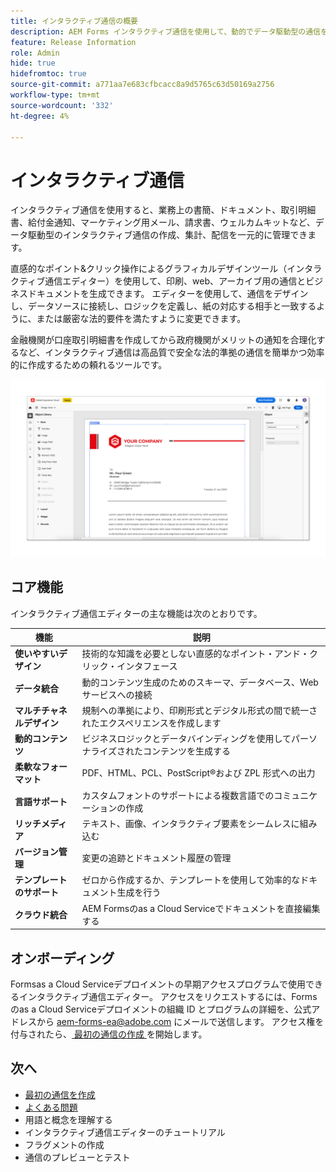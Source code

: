 ```yaml
---
title: インタラクティブ通信の概要
description: AEM Forms インタラクティブ通信を使用して、動的でデータ駆動型の通信を簡単に設計します
feature: Release Information
role: Admin
hide: true
hidefromtoc: true
source-git-commit: a771aa7e683cfbcacc8a9d5765c63d50169a2756
workflow-type: tm+mt
source-wordcount: '332'
ht-degree: 4%

---
```



# インタラクティブ通信

インタラクティブ通信を使用すると、業務上の書簡、ドキュメント、取引明細書、給付金通知、マーケティング用メール、請求書、ウェルカムキットなど、データ駆動型のインタラクティブ通信の作成、集計、配信を一元的に管理できます。

直感的なポイント&amp;クリック操作によるグラフィカルデザインツール（インタラクティブ通信エディター）を使用して、印刷、web、アーカイブ用の通信とビジネスドキュメントを生成できます。 エディターを使用して、通信をデザインし、データソースに接続し、ロジックを定義し、紙の対応する相手と一致するように、または厳密な法的要件を満たすように変更できます。

金融機関が口座取引明細書を作成してから政府機関がメリットの通知を合理化するなど、インタラクティブ通信は高品質で安全な法的準拠の通信を簡単かつ効率的に作成するための頼れるツールです。

![インタラクティブ通信エディター](/help/forms/assets/ic-editor.png)

## コア機能

インタラクティブ通信エディターの主な機能は次のとおりです。

| 機能 | 説明 |
|------------|-------------|
| **使いやすいデザイン** | 技術的な知識を必要としない直感的なポイント・アンド・クリック・インタフェース |
| **データ統合** | 動的コンテンツ生成のためのスキーマ、データベース、Web サービスへの接続 |
| **マルチチャネルデザイン** | 規制への準拠により、印刷形式とデジタル形式の間で統一されたエクスペリエンスを作成します |
| **動的コンテンツ** | ビジネスロジックとデータバインディングを使用してパーソナライズされたコンテンツを生成する |
| **柔軟なフォーマット** | PDF、HTML、PCL、PostScript®および ZPL 形式への出力 |
| **言語サポート** | カスタムフォントのサポートによる複数言語でのコミュニケーションの作成 |
| **リッチメディア** | テキスト、画像、インタラクティブ要素をシームレスに組み込む |
| **バージョン管理** | 変更の追跡とドキュメント履歴の管理 |
| **テンプレートのサポート** | ゼロから作成するか、テンプレートを使用して効率的なドキュメント生成を行う |
| **クラウド統合** | AEM Formsのas a Cloud Serviceでドキュメントを直接編集する |


## オンボーディング

Formsas a Cloud Serviceデプロイメントの早期アクセスプログラムで使用できるインタラクティブ通信エディター。 アクセスをリクエストするには、Formsのas a Cloud Serviceデプロイメントの組織 ID とプログラムの詳細を、公式アドレスから [aem-forms-ea@adobe.com](mailto:aem-forms-ea@adobe.com) にメールで送信します。 アクセス権を付与されたら、[ 最初の通信の作成 ](/help/forms/create-your-first-communication.md) を開始します。








<!-- 


The Interactive Communication editor runs in any modern browser. It can be used to: 

* generate dynamic data-driven documents or correspondences and customized business documents or correspondences for print, web, or archival. 

* develop PDF documents for integration into existing workflows by binding communications to adaptive forms, XML schemas, XML sample files, databases, and web services. 

* integrate business data and render communications as a number of file types, including Adobe PDF, HTML, and printing for PCL, Adobe PostScript&reg; and Zebra (ZPL) printers.

* create interactive data capture applications by leading users through a series of visually appealing and streamlined panels, improving usability and reducing data entry errors.

## Key Features of the editor 

* **User-Friendly Interface**: The Interactive Communication editor features a point-and-click design tool that is easy to use, allowing designers to create professional communications without extensive technical knowledge.

* **Design Flexibility**: Users can design communications that match both paper and digital formats, ensuring consistency and compliance with legislative requirements.

* **Data Integration**: The tool seamlessly connects communication fields to various data sources, including XML schemas, sample files, databases, and web services.

* **Logic Definition**: Designers can define intricate logic within their communications, enhancing functionality and interactivity. 

* **Communication Creation**: Create a communication from scratch or from a template, offering flexibility and efficiency in document generation.

* **Rich Media Integration**: Add text, images, and art to your communications, creating visually appealing and engaging communication.

* **Seamless Editing**: Edit your communication documents saved in AEM Forms as a Cloud Service, ensuring easy access and continuous updates.

* **Change Tracking**: Track and review changes, maintaining a clear record of document modifications and ensuring version control.


![Output Formats and Usages](/help/assets/interactive-communication.png){align="center"}

## Usage across AEM Forms

Documents, templates, or designs created in Interactive Communication editor offer several key applications:

| **Usage**                                      | **Description**                                                                 |
|-------------------------------------------------|---------------------------------------------------------------------------------|
| PDF Document or Correspondence Creation                          | Used to generate PDF documents or correspondence for various business needs.                      |
| Document of Record Templates                   | Serves as custom templates for Documents of Record.                    |
| AEM Forms Communication APIs                   | Used as a template for various AEM Forms Communication APIs for seamless integration and automation. |


## Onboarding

The Interactive Communication editor is available for free to AEM Forms as a Cloud Service customers. You can write to mailto:aem-forms-ea@adobe.com from your official address to request access.

Adobe enables access for your organization and provide required privileges to the person designated as administrator in your organization. 

## Supported languages 

You can use the editor to create communication in languages of your choice. You can also use custom fonts in a communication. 


<!-- Communications that are created in Interactive Communication Editor can be merged with business data and rendered as a number of file types, including Adobe PDF, HTML, and printing for PCL, Adobe PostScript&reg; and Zebra (ZPL) printers.

Communication author can fill fields of a communication to personalize it for a reciever and print it, or print and fill the communication by hand. 

Communication developers can also use Interactive Communication Editor to create applications that generate dynamic, data-driven documents and produce customized business documents for print, web, or archival. 

Using communication designs, developers can create, interactive data capture applications by leading users through a series of visually appealing and streamlined panels, improving usability and reducing data entry errors. 

You can also build and maintain data capture solutions that read from, validate against, and add to corporate data sources. 

With Interactive Communication, you can integrate PDF documents into existing workflows by binding forms to XML schemas, XML sample files, databases, and web services. Forms and documents that are created in Designer can be merged with business data and rendered as a number of file types, including Adobe PDF, HTML, and printing for PCL, Adobe PostScript&reg; and Zebra (ZPL) printers. -->

## 次へ

* [最初の通信を作成](/help/forms/create-your-first-communication.md)
* [よくある問題](/help/forms/interactive-communications-faq.md)
* 用語と概念を理解する
* インタラクティブ通信エディターのチュートリアル
* フラグメントの作成
* 通信のプレビューとテスト


